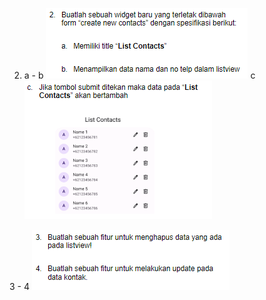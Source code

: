 2.  a - b  ![Alt text](image.png)
    c      ![Alt text](image-1.png)

3 - 4      ![Alt text](image-2.png)